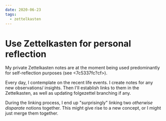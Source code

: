 ```yaml
---
date: 2020-06-23
tags:
  - zettelkasten
---
```


# Use Zettelkasten for personal reflection

My private Zettelkasten notes are at the moment being used predominantly for self-reflection purposes (see <7c5337fc?cf>). 

Every day, I contemplate on the recent life events. I create notes for any new observations/ insights. Then I'll establish links to them in the Zettelkasten, as well as updating folgezettel branching if any. 

During the linking process, I end up "surprisingly" linking two *otherwise disparate* notions together. This might give rise to a new concept, or I might just merge them together. 
